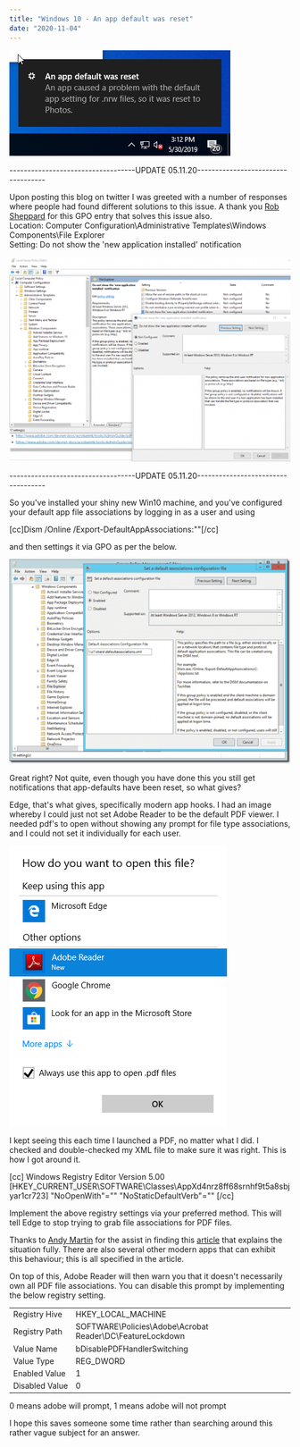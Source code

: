 ```yaml
---
title: "Windows 10 - An app default was reset"
date: "2020-11-04"
---
```


![An app default was reset" to photos. - Windows 10](images/an_app_default_was_reset.png)

\-----------------------------------UPDATE 05.11.20-----------------------------------

Upon posting this blog on twitter I was greeted with a number of responses where people had found different solutions to this issue. A thank you [Rob Sheppard](https://twitter.com/RobSheppard) for this GPO entry that solves this issue also.  
Location: Computer Configuration\\Administrative Templates\\Windows Components\\File Explorer  
Setting: Do not show the 'new application installed' notification

![](images/image-1024x745.png)

\-----------------------------------UPDATE 05.11.20-----------------------------------

So you've installed your shiny new Win10 machine, and you've configured your default app file associations by logging in as a user and using

\[cc\]Dism /Online /Export-DefaultAppAssociations:""\[/cc\]

and then settings it via GPO as per the below.

![Setting a default associations configuration file](images/Setting-a-default-associations-configuration-file-600x436.png)

Great right? Not quite, even though you have done this you still get notifications that app-defaults have been reset, so what gives?

Edge, that's what gives, specifically modern app hooks. I had an image whereby I could just not set Adobe Reader to be the default PDF viewer. I needed pdf's to open without showing any prompt for file type associations, and I could not set it individually for each user.

![Change .PDF Default from Edge to Adobe Reader in Windows 10 - ciraltos](images/Adobe-File-Association.png)

I kept seeing this each time I launched a PDF, no matter what I did. I checked and double-checked my XML file to make sure it was right. This is how I got around it.

\[cc\] Windows Registry Editor Version 5.00 \[HKEY\_CURRENT\_USER\\SOFTWARE\\Classes\\AppXd4nrz8ff68srnhf9t5a8sbjyar1cr723\] "NoOpenWith"="" "NoStaticDefaultVerb"="" \[/cc\]

Implement the above registry settings via your preferred method. This will tell Edge to stop trying to grab file associations for PDF files.

Thanks to [Andy Martin](https://twitter.com/MartinAndyAm) for the assist in finding this [article](https://www.winhelponline.com/blog/windows-10-resetting-file-associations/) that explains the situation fully. There are also several other modern apps that can exhibit this behaviour; this is all specified in the article.

On top of this, Adobe Reader will then warn you that it doesn't necessarily own all PDF file associations. You can disable this prompt by implementing the below registry setting.

<table class="has-subtle-light-gray-background-color has-background"><tbody><tr><td>Registry&nbsp;Hive</td><td>HKEY_LOCAL_MACHINE</td></tr><tr><td>Registry&nbsp;Path</td><td>SOFTWARE\Policies\Adobe\Acrobat Reader\DC\FeatureLockdown</td></tr><tr><td>Value&nbsp;Name</td><td>bDisablePDFHandlerSwitching</td></tr><tr><td>Value&nbsp;Type</td><td>REG_DWORD</td></tr><tr><td>Enabled&nbsp;Value</td><td>1</td></tr><tr><td>Disabled&nbsp;Value</td><td>0</td></tr></tbody></table>

0 means adobe will prompt, 1 means adobe will not prompt

I hope this saves someone some time rather than searching around this rather vague subject for an answer.
